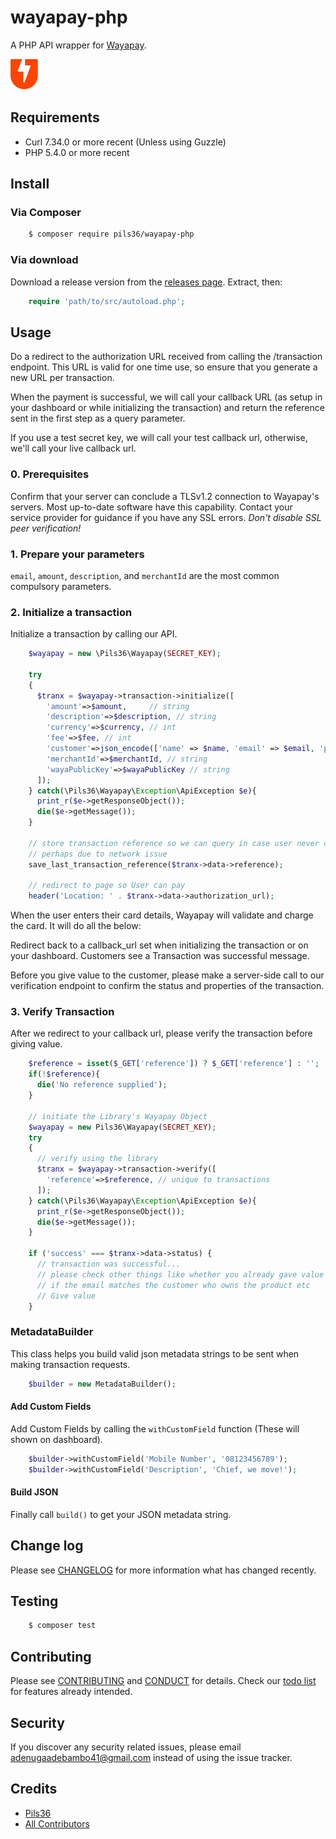 # wayapay-php


A PHP API wrapper for [Wayapay](https://wayapay.ng/).

[![Wayapay](img/wayapay.png?raw=true "Wayapay")](https://wayapay.ng/)

## Requirements
- Curl 7.34.0 or more recent (Unless using Guzzle)
- PHP 5.4.0 or more recent

## Install

### Via Composer

``` bash
    $ composer require pils36/wayapay-php
```

### Via download

Download a release version from the [releases page](https://github.com/Pils36/wayapay-php/releases).
Extract, then:
``` php
    require 'path/to/src/autoload.php';
```

## Usage

Do a redirect to the authorization URL received from calling the /transaction endpoint. This URL is valid for one time use, so ensure that you generate a new URL per transaction.

When the payment is successful, we will call your callback URL (as setup in your dashboard or while initializing the transaction) and return the reference sent in the first step as a query parameter.

If you use a test secret key, we will call your test callback url, otherwise, we'll call your live callback url.

### 0. Prerequisites
Confirm that your server can conclude a TLSv1.2 connection to Wayapay's servers. Most up-to-date software have this capability. Contact your service provider for guidance if you have any SSL errors.
*Don't disable SSL peer verification!*

### 1. Prepare your parameters
`email`, `amount`, `description`, and `merchantId` are the most common compulsory parameters.

### 2. Initialize a transaction
Initialize a transaction by calling our API.

```php
    $wayapay = new \Pils36\Wayapay(SECRET_KEY);
    
    try
    {
      $tranx = $wayapay->transaction->initialize([
        'amount'=>$amount,     // string   
        'description'=>$description, // string
        'currency'=>$currency, // int
        'fee'=>$fee, // int
        'customer'=>json_encode(['name' => $name, 'email' => $email, 'phoneNumber' => $phoneNumber]), // json
        'merchantId'=>$merchantId, // string
        'wayaPublicKey'=>$wayaPublicKey // string
      ]);
    } catch(\Pils36\Wayapay\Exception\ApiException $e){
      print_r($e->getResponseObject());
      die($e->getMessage());
    }

    // store transaction reference so we can query in case user never comes back
    // perhaps due to network issue
    save_last_transaction_reference($tranx->data->reference);

    // redirect to page so User can pay
    header('Location: ' . $tranx->data->authorization_url);
```

When the user enters their card details, Wayapay will validate and charge the card. It will do all the below:

Redirect back to a callback_url set when initializing the transaction or on your dashboard. Customers see a Transaction was successful message.


Before you give value to the customer, please make a server-side call to our verification endpoint to confirm the status and properties of the transaction.


### 3. Verify Transaction
After we redirect to your callback url, please verify the transaction before giving value.

```php
    $reference = isset($_GET['reference']) ? $_GET['reference'] : '';
    if(!$reference){
      die('No reference supplied');
    }

    // initiate the Library's Wayapay Object
    $wayapay = new Pils36\Wayapay(SECRET_KEY);
    try
    {
      // verify using the library
      $tranx = $wayapay->transaction->verify([
        'reference'=>$reference, // unique to transactions
      ]);
    } catch(\Pils36\Wayapay\Exception\ApiException $e){
      print_r($e->getResponseObject());
      die($e->getMessage());
    }

    if ('success' === $tranx->data->status) {
      // transaction was successful...
      // please check other things like whether you already gave value for this ref
      // if the email matches the customer who owns the product etc
      // Give value
    }
```

### MetadataBuilder

This class helps you build valid json metadata strings to be sent when making transaction requests.
```php
    $builder = new MetadataBuilder();
```


#### Add Custom Fields

Add Custom Fields by calling the `withCustomField` function (These will shown on dashboard).

```php
    $builder->withCustomField('Mobile Number', '08123456789');
    $builder->withCustomField('Description', 'Chief, we move!');
```

#### Build JSON

Finally call `build()` to get your JSON metadata string.


## Change log

Please see [CHANGELOG](CHANGELOG.md) for more information what has changed recently.

## Testing

``` bash
    $ composer test
```

## Contributing

Please see [CONTRIBUTING](.github/CONTRIBUTING.md) and [CONDUCT](.github/CONDUCT.md) for details. Check our [todo list](TODO.md) for features already intended.

## Security

If you discover any security related issues, please email adenugaadebambo41@gmail.com instead of using the issue tracker.

## Credits

- [Pils36][link-author]
- [All Contributors][link-contributors]


[link-author]: https://github.com/Pils36
[link-contributors]: ../../contributors
